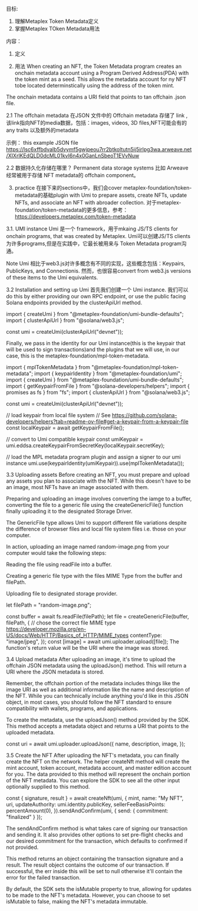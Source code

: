 目标:
1. 理解Metaplex Token Metadata定义
2. 掌握Metaplex TOken Metadata用法

内容：
1. 定义


2. 用法
When creating an NFT, the Token Metadata program creates an onchain metadata account using a Program Derived Address(PDA) with the token mint as a seed.
This allows the metadata account for ny NFT tobe located determinstically using the address of the token mint. 

The onchain metadata contains a URI field that points to tan offchain .json file. 

2.1 The offchain metadata 
在JSON 文件中的 Offchain metadata 存储了 link ,该link指向NFT的media数据，包括：images, videos, 3D files,NFT可能会有的any traits 以及额外的metadata

示例： this example JSON file 
https://lsc6xffbdvalb5dvymf5gwjpeou7rr2btkoltutn5ij5irlpg3wa.arweave.net/XIXrlKEdQLD0dcML01kvI6n4x0GanLnSbeoT1EVvNuw

2.2 数据持久化存储在哪里？
Permanent data storage systems 比如 Arweave 经常被用于存储 NFT metadata的 offchain component。 


3. practice
在接下来的sections中，我们会cover metaplex-foundation/token-metadata的基础plugin with Umi to prepare assets, create NFTs, update NFTs, and associate an NFT with abroader collection. 对于metaplex-foundation/token-metadata的更多信息，参考：https://developers.metaplex.com/token-metadata

3.1. UMI instance 
Umi 是一个 framework，用于mkaing JS/TS clients for onchain programs, that was created by Metaplex. Umi可以创建JS/TS clients 为许多programs,但是在实践中，它最长被用来与 Token Metadata program沟通。 

Note Umi 相比于web3.js对许多概念有不同的实现，这些概念包括：Keypairs, PublicKeys, and Connectionis. 然而，也很容易convert from web3.js versions of these items to the Umi equivalents. 

3.2 Installation and setting up Umi
首先我们创建一个 Umi instance. 我们可以do this by either providing our own RPC endpoint, or use the public facing Solana endpoints provided by the clusterApiUrl method. 

import { createUmi } from "@metaplex-foundation/umi-bundle-defaults";
import { clusterApiUrl } from "@solana/web3.js";

const umi = createUmi(clusterApiUrl("devnet"));

Finally, we pass in the identity for our Umi instance(this is the keypair that will be used to sign transactions)and the plugins that we will use, in our case, this is the metaplex-foundation/mpl-token-metadata. 

import { mplTokenMetadata } from "@metaplex-foundation/mpl-token-metadata";
import { keypairIdentity } from "@metaplex-foundation/umi";
import { createUmi } from "@metaplex-foundation/umi-bundle-defaults";
import { getKeypairFromFile } from "@solana-developers/helpers";
import { promises as fs } from "fs";
import { clusterApiUrl } from "@solana/web3.js";

const umi = createUmi(clusterApiUrl("devnet"));

// load keypair from local file system
// See https://github.com/solana-developers/helpers?tab=readme-ov-file#get-a-keypair-from-a-keypair-file
const localKeypair = await getKeypairFromFile();

// convert to Umi compatible keypair
const umiKeypair = umi.eddsa.createKeypairFromSecretKey(localKeypair.secretKey);

// load the MPL metadata program plugin and assign a signer to our umi instance
umi.use(keypairIdentity(umiKeypair)).use(mplTokenMetadata());


3.3 Uploading assets 
Before creating an NFT, you must prepare and upload any assets you plan to associate with the NFT. While this doesn't have to be an image, most NFTs have an image associated with them.

Preparing and uploading an image involves converting the iamge to a buffer, converting the file to a generic file using the createGenericFile() function finally uploading it to the designated Storage Driver. 

The GenericFile type allows Umi to support different file variations despite the difference of browser files and local file system files i.e. those on your computer.

In action, uploading an image named random-image.png from your computer would take the following steps:

Reading the file using readFile into a buffer.

Creating a generic file type with the files MIME Type from the buffer and filePath.

Uploading file to designated storage provider.

let filePath = "random-image.png";

const buffer = await fs.readFile(filePath);
let file = createGenericFile(buffer, filePath, {
  // chose the correct file MIME type https://developer.mozilla.org/en-US/docs/Web/HTTP/Basics_of_HTTP/MIME_types
  contentType: "image/jpeg",
});
const [image] = await umi.uploader.upload([file]);
The function's return value will be the URI where the image was stored.


3.4 Upload metadata 
After uploading an image, it's time to upload the offchain JSON metadata using the uploadJson() method. This will return a URI where the JSON metadata is stored.

Remember, the offchain portion of the metadata includes things like the image URI as well as additional information like the name and description of the NFT. While you can technically include anything you'd like in this JSON object, in most cases, you should follow the NFT standard to ensure compatibility with wallets, programs, and applications.

To create the metadata, use the uploadJson() method provided by the SDK. This method accepts a metadata object and returns a URI that points to the uploaded metadata.

const uri = await umi.uploader.uploadJson({
  name,
  description,
  image,
});


3.5 Create the NFT
After uploading the NFT's metadata, you can finally create the NFT on the network. 
 The helper createNft method will create the mint account, token account, metadata account, and master edition account for you. 
 The data provided to this method will represent the onchain portion of the NFT metadata. 
 You can explore the SDK to see all the other input optionally supplied to this method.

 const { signature, result } = await createNft(umi, {
  mint,
  name: "My NFT",
  uri,
  updateAuthority: umi.identity.publicKey,
  sellerFeeBasisPoints: percentAmount(0),
}).sendAndConfirm(umi, { send: { commitment: "finalized" } });

The sendAndConfirm method is what takes care of signing our transaction and sending it. It also provides other options to set pre-flight checks and our desired commitment for the transaction, which defaults to confirmed if not provided.

This method returns an object containing the transaction signature and a result. The result object contains the outcome of our transaction. If successful, the err inside this will be set to null otherwise it'll contain the error for the failed transaction.

By default, the SDK sets the isMutable property to true, allowing for updates to be made to the NFT's metadata. However, you can choose to set isMutable to false, making the NFT's metadata immutable.
